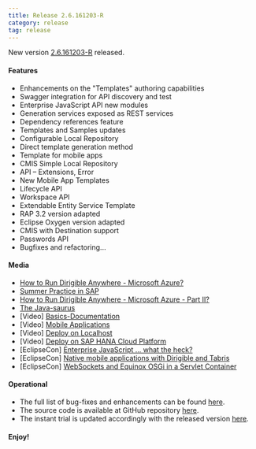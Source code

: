 ```yaml
---
title: Release 2.6.161203-R
category: release
tag: release
---
```


New version [2.6.161203-R](http://download.eclipse.org/dirigible/drops/R-2.6-201612030405/index.html) released.

#### Features

* Enhancements on the "Templates" authoring capabilities
* Swagger integration for API discovery and test
* Enterprise JavaScript API new modules
* Generation services exposed as REST services
* Dependency references feature
* Templates and Samples updates
* Configurable Local Repository
* Direct template generation method
* Template for mobile apps
* CMIS Simple Local Repository
* API – Extensions, Error
* New Mobile App Templates
* Lifecycle API
* Workspace API
* Extendable Entity Service Template
* RAP 3.2 version adapted
* Eclipse Oxygen version adapted
* CMIS with Destination support
* Passwords API
* Bugfixes and refactoring...

#### Media

* [How to Run Dirigible Anywhere - Microsoft Azure?](http://www.dirigible.io/blogs/2016/08/09/how-to-run-dirigible-anywhere-microsoft-azure.html)
* [Summer Practice in SAP](http://www.dirigible.io/blogs/2016/08/17/sap-summer-practice.html)
* [How to Run Dirigible Anywhere - Microsoft Azure - Part II?](http://www.dirigible.io/blogs/2016/08/18/how-to-run-dirigible-anywhere-microsoft-azure-part-2.html)
* [The Java-saurus](http://www.dirigible.io/blogs/2016/09/12/the-java-saurus.html)
* [Video] [Basics-Documentation](https://www.youtube.com/watch?v=IXvVQgsW9QI)
* [Video] [Mobile Applications](https://www.youtube.com/watch?v=0a1t2BsO8XA)
* [Video] [Deploy on Localhost](https://www.youtube.com/watch?v=OpuRKA6u8-0)
* [Video] [Deploy on SAP HANA Cloud Platform](https://www.youtube.com/watch?v=z4ZzA11jEKQ)
* [EclipseCon] [Enterprise JavaScript ... what the heck?](https://www.eclipsecon.org/europe2016/session/enterprise-javascript-what-heck)
* [EclipseCon] [Native mobile applications with Dirigible and Tabris](https://www.eclipsecon.org/europe2016/session/native-mobile-applications-dirigible-and-tabris)
* [EclipseCon] [WebSockets and Equinox OSGi in a Servlet Container](https://www.eclipsecon.org/europe2016/session/websockets-and-equinox-osgi-servlet-container)


#### Operational

* The full list of bug-fixes and enhancements can be found [here](https://bugs.eclipse.org/bugs/buglist.cgi?bug_status=UNCONFIRMED&bug_status=NEW&bug_status=ASSIGNED&bug_status=REOPENED&bug_status=RESOLVED&bug_status=VERIFIED&bug_status=CLOSED&classification=ECD&columnlist=product%2Ccomponent%2Cassigned_to%2Cbug_status%2Cresolution%2Cshort_desc%2Cchangeddate%2Cversion%2Ctarget_milestone&known_name=Dirigible%202.6&list_id=14031710&product=Dirigible&query_based_on=Dirigible%202.6&query_format=advanced&version=2.6).
* The source code is available at GitHub repository [here](https://github.com/eclipse/dirigible/tree/2.6.161203-R).
* The instant trial is updated accordingly with the released version [here](http://trial.dirigible.io).



#### Enjoy!
